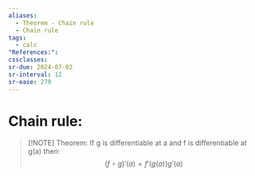 ```yaml
---
aliases:
  - Theorem - Chain rule
  - Chain rule
tags:
  - calc
"References:": 
cssclasses: 
sr-due: 2024-07-02
sr-interval: 12
sr-ease: 270
---
```

# Chain rule: 


> [!NOTE] Theorem: 
> If g is differentiable at a and f is differentiable at g(a) then: 
> $$
> (f\circ g)' (a) = f' (g(a))g'(a)
> $$


